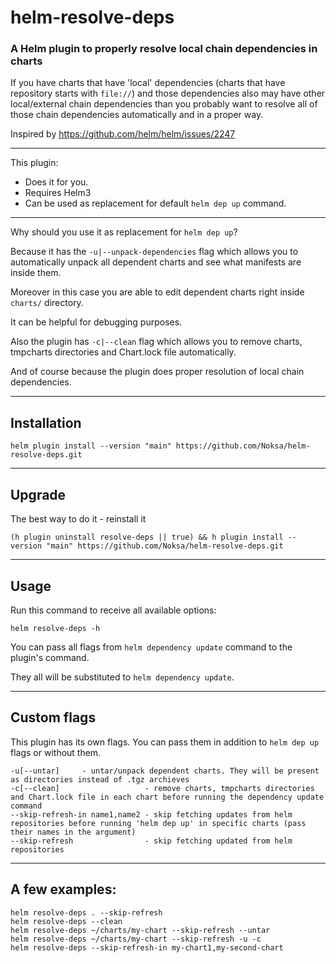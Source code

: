 # helm-resolve-deps

### A Helm plugin to properly resolve local chain dependencies in charts

If you have charts that have 'local' dependencies (charts that have repository starts with `file://`) and those dependencies also may have other local/external chain dependencies than you probably want to resolve all of those chain dependencies automatically and in a proper way. 

Inspired by https://github.com/helm/helm/issues/2247

---
This plugin:
* Does it for you.
* Requires Helm3
* Can be used as replacement for default `helm dep up` command.

---

Why should you use it as replacement for `helm dep up`?

Because it has the `-u|--unpack-dependencies` flag which allows you to automatically unpack all dependent charts and see what manifests are inside them. 

Moreover in this case you are able to edit dependent charts right inside `charts/` directory. 

It can be helpful for debugging purposes.

Also the plugin has `-c|--clean` flag which allows you to remove charts, tmpcharts directories and Chart.lock file automatically.


And of course because the plugin does proper resolution of local chain dependencies.

---

## Installation

```
helm plugin install --version "main" https://github.com/Noksa/helm-resolve-deps.git
```

---

## Upgrade

The best way to do it - reinstall it
```
(h plugin uninstall resolve-deps || true) && h plugin install --version "main" https://github.com/Noksa/helm-resolve-deps.git
```

---

## Usage
Run this command to receive all available options:
```
helm resolve-deps -h
```
You can pass all flags from `helm dependency update` command to the plugin's command.

They  all will be substituted to `helm dependency update`.

---

## Custom flags
This plugin has its own flags. You can pass them in addition to `helm dep up` flags or without them.
```
-u[--untar]     - untar/unpack dependent charts. They will be present as directories instead of .tgz archieves
-c[--clean]                   - remove charts, tmpcharts directories and Chart.lock file in each chart before running the dependency update command
--skip-refresh-in name1,name2 - skip fetching updates from helm repositories before running 'helm dep up' in specific charts (pass their names in the argument)
--skip-refresh                - skip fetching updated from helm repositories
```

---

## A few examples:
```
helm resolve-deps . --skip-refresh
helm resolve-deps --clean
helm resolve-deps ~/charts/my-chart --skip-refresh --untar
helm resolve-deps ~/charts/my-chart --skip-refresh -u -c
helm resolve-deps --skip-refresh-in my-chart1,my-second-chart
```
